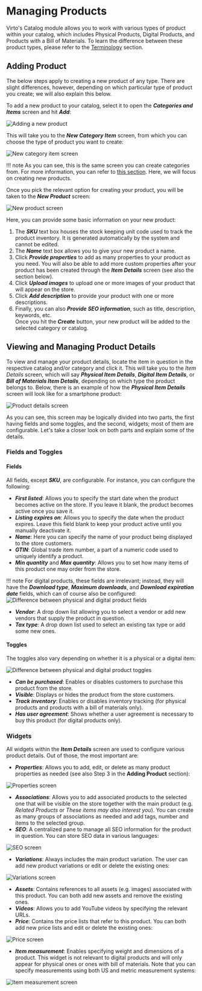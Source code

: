 # Managing Products
Virto's Catalog module allows you to work with various types of product within your catalog, which includes Physical Products, Digital Products, and Products with a Bill of Materials. To learn the difference between these product types, please refer to the [Terminology](glossary.md) section.

## Adding Product
The below steps apply to creating a new product of any type. There are slight differences, however, depending on which particular type of product you create; we will also explain this below. 

To add a new product to your catalog, select it to open the ***Categories and Items*** screen and hit ***Add***:

 ![Adding a new product](media/managing-products/01-adding-a-new-product.png)
 
This will take you to the ***New Category Item*** screen, from which you can choose the type of product you want to create:
 
 ![New category item screen](media/managing-products/02-new-category-item-screen.png)
 
!!! note
	As you can see, this is the same screen you can create categories from. For more information, you can refer to [this section](managing-categories.md). Here, we will focus on creating new products.

Once you pick the relevant option for creating your product, you will be taken to the ***New Product*** screen:

![New product screen](media/managing-products/03-new-product-screen.png)

Here, you can provide some basic information on your new product:
 
 1. The ***SKU*** text box houses the stock keeping unit code used to track the product inventory. It is generated automatically by the system and cannot be edited.
 2.  The ***Name*** text box allows you to give your new product a name.
 3. Click ***Provide properties*** to add as many properties to your product as you need. You will also be able to add more custom properties after your product has been created through the ***Item Details*** screen (see also the section below).
 4. Click ***Upload images*** to upload one or more images of your product that will appear on the store.
 5. Click ***Add description*** to provide your product with one or more descriptions.
 6. Finally, you can also ***Provide SEO information***, such as title, description, keywords, etc.  
Once you hit the ***Create*** button, your new product will be added to the selected category or catalog.

## Viewing and Managing Product Details
To view and manage your product details, locate the item in question in the respective catalog and/or category and click it. This will take you to the *Item Details* screen, which will say ***Physical Item Details***, ***Digital Item Details***, or ***Bill of Materials Item Details***, depending on which type the product belongs to. Below, there is an example of how the ***Physical Item Details*** screen will look like for a smartphone product:

![Product details screen](media/managing-products/04-product-details-screen.png)

As you can see, this screen may be logically divided into two parts, the first having fields and some toggles, and the second, widgets; most of them are configurable. Let's take a closer look on both parts and explain some of the details.

### Fields and Toggles

#### Fields
All fields, except ***SKU***, are configurable. For instance, you can configure the following:
 
+ ***First listed***: Allows you to specify the start date when the product becomes active on the store. If you leave it blank, the product becomes active once you save it.
+ ***Listing expires on***: Allows you to specify the date when the product expires. Leave this field blank to keep your product active until you manually deactivate it.
+ ***Name***: Here you can specify the name of your product being displayed to the store customers.
+ ***GTIN***: Global trade item number, a part of a numeric code used to uniquely identify a product.
+ ***Min quantity*** and ***Max quantity***: Allows you to set how many items of this product one may order from the store.

!!! note
	For digital products, these fields are irrelevant; instead, they will have the ***Download type***, ***Maximum downloads***, and ***Download expiration date*** fields, which can of course also be configured:
	![Difference between physical and digital product fields](media/managing-products/05-physical-digital-product-difference-fields.png)

+ ***Vendor***: A drop down list allowing you to select a vendor or add new vendors that supply the product in question.
+ ***Tax type***: A drop down list used to select an existing tax type or add some new ones.

#### Toggles
The toggles also vary depending on whether it is a physical or a digital item:

![Difference between physical and digital product toggles](media/managing-products/06-physical-digital-product-difference-toggles.png)

+ ***Can be purchased***: Enables or disables customers to purchase this product from the store.
+ ***Visible***: Displays or hides the product from the store customers.
+ ***Track inventory***: Enables or disables inventory tracking (for physical products and products with a bill of materials only).
+ ***Has user agreement***: Shows whether a user agreement is necessary to buy this product (for digital products only).

### Widgets
All widgets within the ***Item Details*** screen are used to configure various product details. Out of those, the most important are:

+ ***Properties***: Allows you to add, edit, or delete as many product properties as needed (see also Step 3 in the **Adding Product** section):

![Properties screen](media/managing-products/06-properties-screen.png)

+ ***Associations***: Allows you to add associated products to the selected one that will be visible on the store together with the main product (e.g. *Related Products* or *These items may also interest you*). You can create as many groups of associations as needed and add tags, number and items to the selected group.
+ ***SEO***: A centralized pane to manage all SEO information for the product in question. You can store SEO data in various languages:

![SEO screen](media/managing-products/07-SEO-screen.png)

+ ***Variations***: Always includes the main product variation. The user can add new product variations or edit or delete the existing ones:

![Variations screen](media/managing-products/08-variations-screen.png)

+ ***Assets***: Contains references to all assets (e.g. images) associated with this product. You can both add new assets and remove the existing ones.
+ ***Videos***: Allows you to add YouTube videos by specifying the relevant URLs.
+ ***Price***: Contains the price lists that refer to this product. You can both add new price lists and edit or delete the existing ones:

![Price screen](media/managing-products/09-price-screen.png)

+ ***Item measurement***: Enables specifying weight and dimensions of a product. This widget is not relevant to digital products and will only appear for physical ones or ones with bill of materials. Note that you can specify measurements using both US and metric measurement systems: 

![Item measurement screen](media/managing-products/10-item-measurement-screen.png)